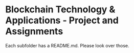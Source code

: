 # Blockchain Technology & Applications - Project and Assignments

Each subfolder has a README.md. Please look over those. 
